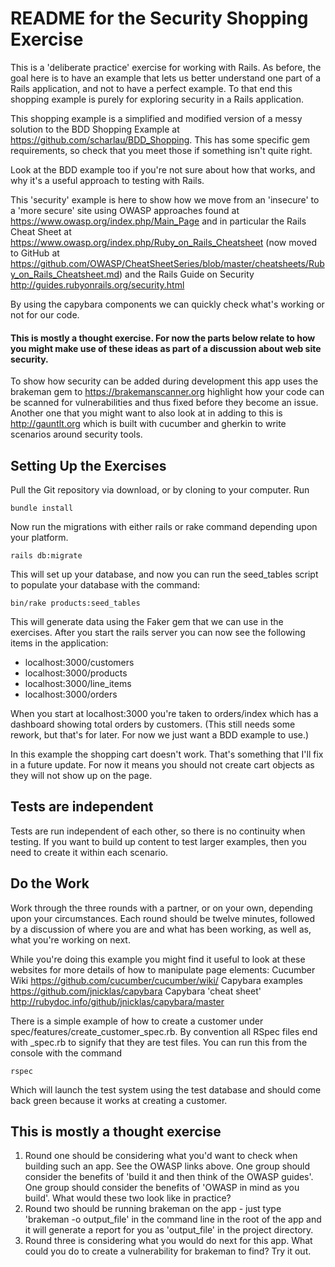 # README for the Security Shopping Exercise #

This is a 'deliberate practice' exercise for working with Rails. As before, the goal here is to have an example that lets us better understand one part of a Rails application, and not to have a perfect example. To that end this shopping example is purely for exploring security in a Rails application.

This shopping example is a simplified and modified version of a messy solution to the BDD Shopping Example at https://github.com/scharlau/BDD_Shopping. This has some specific gem requirements, so check that you meet those if something isn't quite right.

Look at the BDD example too if you're not sure about how that works, and why it's a useful approach to testing with Rails.

This 'security' example is here to show how we move from an 'insecure' to a 'more secure' site using OWASP approaches found at https://www.owasp.org/index.php/Main_Page and in particular the Rails Cheat Sheet at https://www.owasp.org/index.php/Ruby_on_Rails_Cheatsheet (now moved to GitHub at https://github.com/OWASP/CheatSheetSeries/blob/master/cheatsheets/Ruby_on_Rails_Cheatsheet.md) and the Rails Guide on Security http://guides.rubyonrails.org/security.html

By using the capybara components we can quickly check what's working or not for our code.

#### This is mostly a thought exercise. For now the parts below relate to how you might make use of these ideas as part of a discussion about web site security. ####

To show how security can be added during development this app uses the brakeman gem to https://brakemanscanner.org highlight how your code can be scanned for vulnerabilities and thus fixed before they become an issue. Another one that you might want to also look at in adding to this is http://gauntlt.org which is built with cucumber and gherkin to write scenarios around security tools.

## Setting Up the Exercises ##

Pull the Git repository via download, or by cloning to your computer. Run

    bundle install

Now run the migrations with either rails or rake command depending upon your platform.

    rails db:migrate

This will set up your database, and now you can run the seed_tables script to populate your database with the command:

    bin/rake products:seed_tables

This will generate data using the Faker gem that we can use in the exercises.
After you start the rails server you can now see the following items in the application:
* localhost:3000/customers
* localhost:3000/products
* localhost:3000/line_items
* localhost:3000/orders

When you start at localhost:3000 you're taken to orders/index which has a dashboard showing total orders by customers. (This still needs some rework, but that's for later. For now we just want a BDD example to use.)

In this example the shopping cart doesn't work. That's something that I'll fix in a future update. For now it means you should not create cart objects as they will not show up on the page.

## Tests are independent ##
Tests are run independent of each other, so there is no continuity when testing. If you want to build up content to test larger examples, then you need to create it within each scenario.

## Do the Work ##

Work through the three rounds with a partner, or on your own, depending upon your circumstances. Each round should be twelve minutes, followed by a discussion of where you are and what has been working, as well as, what you're working on next.

While you're doing this example you might find it useful to look at these websites for more details of how to manipulate page elements:
Cucumber Wiki https://github.com/cucumber/cucumber/wiki/
Capybara examples https://github.com/jnicklas/capybara
Capybara 'cheat sheet' http://rubydoc.info/github/jnicklas/capybara/master

There is a simple example of how to create a customer under spec/features/create_customer_spec.rb. By convention all RSpec files end with \_spec.rb to signify that they are test files. You can run this from the console with the command

    rspec

Which will launch the test system using the test database and should come back green because it works at creating a customer.

## This is mostly a thought exercise ##

1. Round one should be considering what you'd want to check when building such an app. See the OWASP links above. One group should consider the benefits of 'build it and then think of the OWASP guides'. One group should consider the benefits of 'OWASP in mind as you build'. What would these two look like in practice?
2. Round two should be running brakeman on the app - just type 'brakeman -o output_file' in the command line in the root of the app and it will generate a report for you as 'output_file' in the project directory.
3. Round three is considering what you would do next for this app. What could you do to create a vulnerability for brakeman to find? Try it out.
